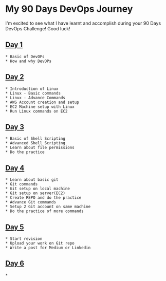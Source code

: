 # My 90 Days DevOps Journey

I'm excited to see what I have learnt and accomplish during your 90 Days DevOps Challenge! Good luck!

## [Day 1](Day-01/README.md)
	* Basic of DevOPs
	* How and why DevOPs

## [Day 2](Day-02/README.md)
	* Introduction of Linux
	* Linux - Basic commands
	* Linux - Advance Commands
	* AWS Account creation and setup
	* EC2 Machine setup with Linux
	* Run Linux commands on EC2

## [Day 3](Day-03/README.md)
	* Basic of Shell Scripting
	* Advanced Shell Scripting
	* Learn about file permissions
	* Do the practice

## [Day 4](Day-04/README.md)
	* Learn about basic git
	* Git commands
	* Git setup on local machine
	* Git setup on server(EC2) 
	* Create REPO and do the practice
	* Advance Git commands
	* Setup 2 Git account on same machine
	* Do the practice of more commands

## [Day 5](Day-05/README.md)
	* Start revision
	* Upload your work on Git repo
	* Write a post for Medium or Linkedin

## [Day 6](Day-06/README.md)
	* 
